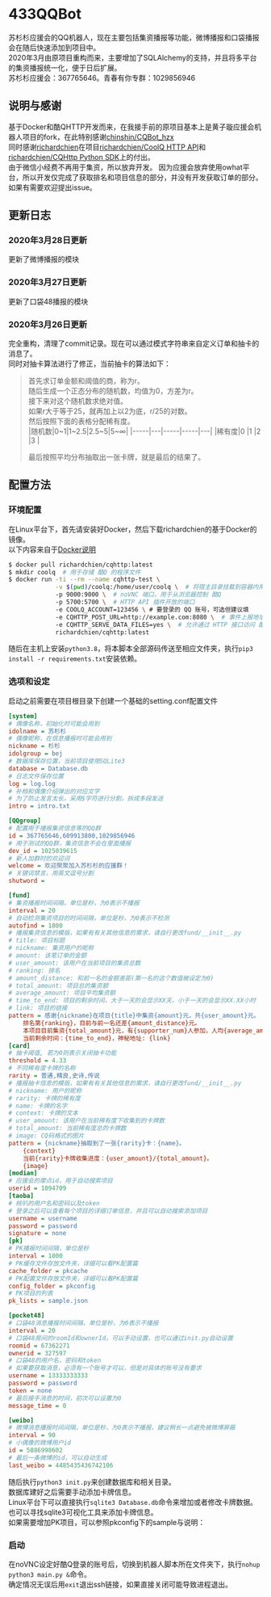 433QQBot  
=================================
苏杉杉应援会的QQ机器人，现在主要包括集资播报等功能，微博播报和口袋播报会在随后快速添加到项目中。  
2020年3月由原项目重构而来，主要增加了SQLAlchemy的支持，并且将多平台的集资播报统一化，便于日后扩展。  
苏杉杉应援会：367765646。青春有你专群：1029856946  

## 说明与感谢  
基于Docker和酷QHTTP开发而来，在我接手前的原项目基本上是黄子璇应援会机器人项目的fork，在此特别感谢[chinshin/CQBot_hzx](https://github.com/chinshin/CQBot_hzx)  
同时感谢[richardchien](https://github.com/richardchien)在项目[richardchien/CoolQ HTTP API](https://github.com/richardchien/coolq-http-api)和[richardchien/CQHttp Python SDK](https://github.com/richardchien/cqhttp-python-sdk)上的付出。  
由于微信小经费不再用于集资，所以放弃开发。
因为应援会放弃使用owhat平台，所以开发仅完成了获取排名和项目信息的部分，并没有开发获取订单的部分。如果有需要欢迎提出issue。  

## 更新日志
### 2020年3月28日更新
更新了微博播报的模块
### 2020年3月27日更新
更新了口袋48播报的模块
### 2020年3月26日更新
完全重构，清理了commit记录。现在可以通过模式字符串来自定义订单和抽卡的消息了。  
同时对抽卡算法进行了修正，当前抽卡的算法如下：  
> 首先求订单金额和阈值的商，称为r。  
> 随后生成一个正态分布的随机数，均值为0，方差为r。  
> 接下来对这个随机数求绝对值。  
> 如果r大于等于25，就再加上以2为底，r/25的对数。  
> 然后按照下面的表格分配稀有度。  
> |随机数|0~1|1~2.5|2.5~5|5~∞|
> |-----|---|-----|-----|---|
> |稀有度|0  |1    |2    |3  |
>  
> 最后按照平均分布抽取出一张卡牌，就是最后的结果了。

## 配置方法
### 环境配置
在Linux平台下，首先请安装好Docker，然后下载richardchien的基于Docker的镜像。  
以下内容来自于[Docker说明](https://cqhttp.cc/docs/4.14/#/Docker)
``` bash
$ docker pull richardchien/cqhttp:latest
$ mkdir coolq  # 用于存储 酷Q 的程序文件
$ docker run -ti --rm --name cqhttp-test \
             -v $(pwd)/coolq:/home/user/coolq \  # 将宿主目录挂载到容器内用于持久化 酷Q 的程序文件
             -p 9000:9000 \  # noVNC 端口，用于从浏览器控制 酷Q
             -p 5700:5700 \  # HTTP API 插件开放的端口
             -e COOLQ_ACCOUNT=123456 \ # 要登录的 QQ 账号，可选但建议填
             -e CQHTTP_POST_URL=http://example.com:8080 \  # 事件上报地址
             -e CQHTTP_SERVE_DATA_FILES=yes \  # 允许通过 HTTP 接口访问 酷Q 数据文件
             richardchien/cqhttp:latest
```
随后在主机上安装`python3.8`，将本脚本全部源码传送至相应文件夹，执行`pip3 install -r requirements.txt`安装依赖。  
### 选项和设定
启动之前需要在项目根目录下创建一个基础的setting.conf配置文件  
``` ini
[system]
# 偶像名称，初始化时可能会用到
idolname = 苏杉杉
# 偶像昵称，在信息播报时可能会用到
nickname = 杉杉
idolgroup = bej
# 数据库保存位置，当前项目使用SQLite3
database = Database.db
# 日志文件保存位置    
log = log.log
# 补档和偶像介绍弹出的对应文字
# 为了防止发言太长，采用$字符进行分割，拆成多段发送
intro = intro.txt

[QQgroup]
# 配置用于播报集资信息等的QQ群
id = 367765646,609913800,1029856946
# 用于测试的QQ群，集资信息不会在里面播报
dev_id = 1025039615
# 新人加群时的欢迎词
welcome = 欢迎聚聚加入苏杉杉的应援群！
# 关键词禁言，用英文逗号分割
shutword = 

[fund]
# 集资播报时间间隔，单位是秒，为0表示不播报
interval = 20
# 自动检测集资项目的时间间隔，单位是秒，为0表示不检测
autofind = 1800
# 播报集资信息的模版，如果有有关其他信息的需求，请自行更改fund/__init__.py
# title: 项目标题
# nickname: 集资用户的昵称
# amount: 该笔订单的金额
# user_amount: 该用户在当前项目的集资总数
# ranking: 排名
# amount_distance: 和前一名的金额差距(第一名的这个数值被设定为0)
# total_amount: 项目总的集资额
# average_amount: 项目平均集资额
# time_to_end: 项目的剩余时间，大于一天的会显示XX天，小于一天的会显示XX.XX小时
# link: 项目的链接
pattern = 感谢{nickname}在项目{title}中集资{amount}元，共{user_amount}元。
    排名第{ranking}，目前与前一名还差{amount_distance}元。
    本项目目前集资{total_amount}元，有{supporter_num}人参加，人均{average_amount}元。
    当前剩余时间：{time_to_end}，神秘地址: {link}
[card]
# 抽卡阈值, 若为0则表示关闭抽卡功能
threshold = 4.33
# 不同稀有度卡牌的名称
rarity = 普通,精良,史诗,传说
# 播报抽卡信息的模版，如果有有关其他信息的需求，请自行更改fund/__init__.py
# nickname: 用户的昵称
# rarity: 卡牌的稀有度
# name: 卡牌的名字
# context: 卡牌的文本
# user_amount: 该用户在当前稀有度下收集到的卡牌数
# total_amount: 当前稀有度总的卡牌数
# image: CQ码格式的图片
pattern = {nickname}抽取到了一张{rarity}卡：{name}。
    {context}
    当前{rarity}卡牌收集进度：{user_amount}/{total_amount}。
    {image}
[modian]
# 应援会的摩点id，用于自动搜索项目
userid = 1094709
[taoba]
# 桃叭的用户名和密码以及token
# 登录之后可以查看每个项目的详细订单信息，并且可以自动搜索添加项目
username = username
password = password
signature = none
[pk]
# PK播报时间间隔，单位是秒
interval = 1800
# PK缓存文件存放文件夹，详细可以看PK配置篇
cache_folder = pkcache
# PK配置文件存放文件夹，详细可以看PK配置篇
config_folder = pkconfig
# PK项目的列表
pk_lists = sample.json

[pocket48]
# 口袋48消息播报时间间隔，单位是秒，为0表示不播报
interval = 20
# 口袋48房间的roomId和ownerId，可以手动设置，也可以通过init.py自动设置
roomid = 67362271
ownerid = 327597
# 口袋48的用户名，密码和token
# 如果要获取消息，必须有一个账号才可以，但是对具体的账号没有要求
username = 13333333333
password = password
token = none
# 最后接手消息的时间，初次可以设置为0
message_time = 0

[weibo]
# 微博消息播报时间间隔，单位是秒，为0表示不播报，建议稍长一点避免被微博屏蔽
interval = 90
# 小偶像的微博用户id
id = 5886998602
# 最后一条微博的id，可以自动生成
last_weibo = 4485435436742106
```
随后执行`python3 init.py`来创建数据库和相关目录。  
数据库建好之后需要手动添加卡牌信息。  
Linux平台下可以直接执行`sqlite3 Database.db`命令来增加或者修改卡牌数据。  
也可以寻找sqlite3可视化工具来添加卡牌信息。  
如果需要增加PK项目，可以参照pkconfig下的sample与说明：  
### 启动
在noVNC设定好酷Q登录的账号后，切换到机器人脚本所在文件夹下，执行`nohup python3 main.py &`命令。  
确定情况无误后用`exit`退出ssh链接，如果直接关闭可能导致进程退出。  